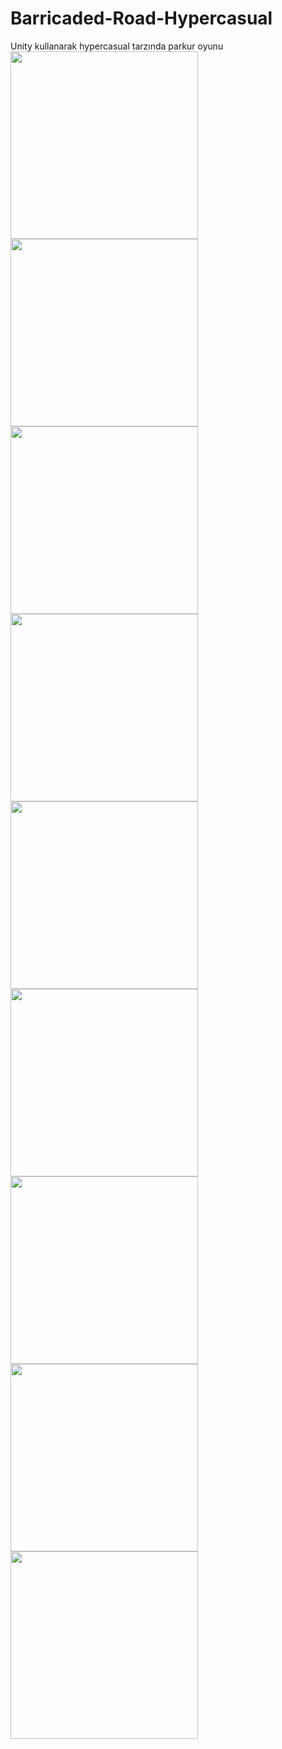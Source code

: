 # Barricaded-Road-Hypercasual
Unity kullanarak hypercasual tarzında parkur oyunu </br>
<img src="https://github.com/SabanTprk/Barricaded-Road-Hypercasual/blob/main/G%C3%B6rseller/Screenshot_1.jpg" width="300">
<img src="https://github.com/SabanTprk/Barricaded-Road-Hypercasual/blob/main/G%C3%B6rseller/Screenshot_2.jpg" width="300">
<img src="https://github.com/SabanTprk/Barricaded-Road-Hypercasual/blob/main/G%C3%B6rseller/Screenshot_Level.jpg" width="300">
<img src="https://github.com/SabanTprk/Barricaded-Road-Hypercasual/blob/main/G%C3%B6rseller/Screenshot_Settings.jpg" width="300">
<img src="https://github.com/SabanTprk/Barricaded-Road-Hypercasual/blob/main/G%C3%B6rseller/Screenshot_lost.jpg" width="300">
<img src="https://github.com/SabanTprk/Barricaded-Road-Hypercasual/blob/main/G%C3%B6rseller/Screenshot_map-3.jpg" width="300">
<img src="https://github.com/SabanTprk/Barricaded-Road-Hypercasual/blob/main/G%C3%B6rseller/Screenshot_map.jpg" width="300">
<img src="https://github.com/SabanTprk/Barricaded-Road-Hypercasual/blob/main/G%C3%B6rseller/Screenshot_map_2.jpg" width="300">
<img src="https://github.com/SabanTprk/Barricaded-Road-Hypercasual/blob/main/G%C3%B6rseller/Screenshot_winner.jpg" width="300">


